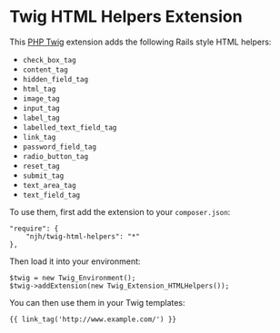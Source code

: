 Twig HTML Helpers Extension
==========================

This [PHP Twig] extension adds the following Rails style HTML helpers:

* ```check_box_tag```
* ```content_tag```
* ```hidden_field_tag```
* ```html_tag```
* ```image_tag```
* ```input_tag```
* ```label_tag```
* ```labelled_text_field_tag```
* ```link_tag```
* ```password_field_tag```
* ```radio_button_tag```
* ```reset_tag```
* ```submit_tag```
* ```text_area_tag```
* ```text_field_tag```


To use them, first add the extension to your ```composer.json```:

    "require": {
        "njh/twig-html-helpers": "*"
    },

Then load it into your environment:

    $twig = new Twig_Environment();
    $twig->addExtension(new Twig_Extension_HTMLHelpers());


You can then use them in your Twig templates:

    {{ link_tag('http://www.example.com/') }}



[PHP Twig]: http://twig.sensiolabs.org
